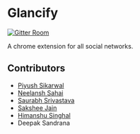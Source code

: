 # Glancify
[![Gitter Room](https://badges.gitter.im/Join%20Chat.svg)](https://gitter.im/psikarwal/Glancify)

A chrome extension for all social networks.

## Contributors
* [Piyush Sikarwal](https://github.com/psikarwal/)
* [Neelansh Sahai](https://github.com/neelanshsahai)
* [Saurabh Srivastava](https://github.com/simsausaurabh)
* [Sakshee Jain](https://github.com/sakshee-19)
* [Himanshu Singhal](https://github.com/himanshusn)
* Deepak Sandrana
